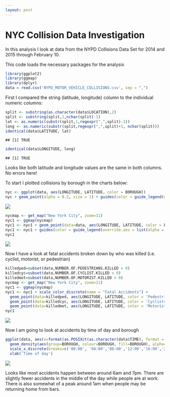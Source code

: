 ```yaml
---
layout: post
---
```


# NYC Collision Data Investigation
In this analysis I look at data from the NYPD Collisions Data Set for 2014 and 2015 through February 10.


This code loads the necessary packages for the analysis


```r
library(ggplot2)
library(ggmap)
library(dplyr)
data = read.csv('NYPD_MOTOR_VEHICLE_COLLISIONS.csv', sep = ",")
```

First I compared the string (latitude, longitude) column to the individual numeric columns:


```r
split <- substring(as.character(data$LOCATION),2)
split <- substring(split,1,nchar(split)-1)
lat <- as.numeric(substr(split,1,regexpr(",",split)-1))
long <- as.numeric(substr(split,regexpr(",",split)+1, nchar(split)))
identical(data$LATITUDE, lat)
```

```
## [1] TRUE
```

```r
identical(data$LONGITUDE, long)
```

```
## [1] TRUE
```

Looks like both latitude and longitude values are the same in both columns. No errors here!

To start I plotted collisions by borough in the charts below:


```r
nyc <- ggplot(data, aes(LONGITUDE, LATITUDE, color = BOROUGH))
nyc + geom_point(alpha = 0.2, size = 1) + guides(color = guide_legend(override.aes = list(alpha = 1, size = 3)))
```

![](https://raw.githubusercontent.com/jmrosen155/edav/nypd/_posts/nyc_collisions_files/figure-html/unnamed-chunk-3-1.png) 

```r
nycmap <- get_map("New York City", zoom=11)
nyc1 <- ggmap(nycmap)
nyc1 <- nyc1 + geom_point(data=data, aes(LONGITUDE, LATITUDE, color = BOROUGH), alpha = .2, size = 1)
nyc1 <- nyc1 + guides(color = guide_legend(override.aes = list(alpha = 1, size = 3)))
nyc1
```

![](https://raw.githubusercontent.com/jmrosen155/edav/nypd/_posts/nyc_collisions_files/figure-html/unnamed-chunk-3-2.png) 

Now I have a look at fatal accidents broken down by who was killed (i.e. cyclist, motorist, or pedestrian)


```r
killedped=subset(data,NUMBER.OF.PEDESTRIANS.KILLED > 0)
killedcyc=subset(data,NUMBER.OF.CYCLIST.KILLED > 0)
killedmot=subset(data,NUMBER.OF.MOTORIST.KILLED > 0)
nycmap <- get_map("New York City", zoom=11)
nyc1 <- ggmap(nycmap)
nyc1 <- nyc1 + scale_color_discrete(name = "Fatal Accidents") +
  geom_point(data=killedped, aes(LONGITUDE, LATITUDE, color = 'Pedestrians'), size=3) +
  geom_point(data=killedcyc, aes(LONGITUDE, LATITUDE, color = 'Cyclists'), size=3) +
  geom_point(data=killedmot, aes(LONGITUDE, LATITUDE, color = 'Motorists'), size=3)
nyc1
```

![](https://raw.githubusercontent.com/jmrosen155/edav/nypd/_posts/nyc_collisions_files/figure-html/unnamed-chunk-4-1.png) 

Now I am going to look at accidents by time of day and borough


```r
ggplot(data, aes(x=format(as.POSIXct(as.character(data$TIME), format = "%H:%M"), "%H:%M"))) + 
  geom_density(aes(group=BOROUGH, colour=BOROUGH, fill=BOROUGH), alpha=0.2) +
  scale_x_discrete(breaks=c('00:00', '04:00','08:00','12:00','16:00','20:00')) +
  xlab('Time of day')
```

![](https://raw.githubusercontent.com/jmrosen155/edav/nypd/_posts/nyc_collisions_files/figure-html/unnamed-chunk-5-1.png) 

Looks like most accidents happen between around 6am and 7pm. There are slightly fewer accidents in the middle of the day while people are at work. There is also somewhat of a peak around 1am when people may be returning home from bars.
